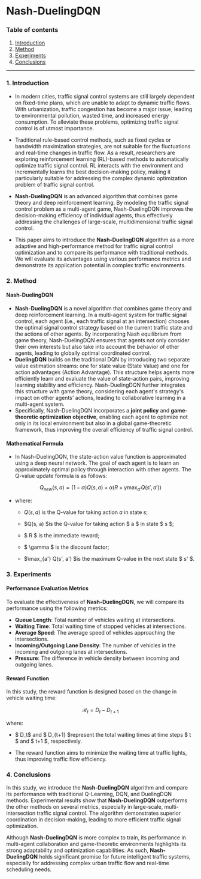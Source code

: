 # Nash-DuelingDQN

### Table of contents

1. [Introduction](#1-introduction)
2. [Method](#2-method)
3. [Experiments](#3-experiments)
4. [Conclusions](#4-conclusions)

---

### 1. Introduction

- In modern cities, traffic signal control systems are still largely dependent on fixed-time plans, which are unable to adapt to dynamic traffic flows. With urbanization, traffic congestion has become a major issue, leading to environmental pollution, wasted time, and increased energy consumption. To alleviate these problems, optimizing traffic signal control is of utmost importance.

- Traditional rule-based control methods, such as fixed cycles or bandwidth maximization strategies, are not suitable for the fluctuations and real-time changes in traffic flow. As a result, researchers are exploring reinforcement learning (RL)-based methods to automatically optimize traffic signal control. RL interacts with the environment and incrementally learns the best decision-making policy, making it particularly suitable for addressing the complex dynamic optimization problem of traffic signal control.

- **Nash-DuelingDQN** is an advanced algorithm that combines game theory and deep reinforcement learning. By modeling the traffic signal control problem as a multi-agent game, Nash-DuelingDQN improves the decision-making efficiency of individual agents, thus effectively addressing the challenges of large-scale, multidimensional traffic signal control.

- This paper aims to introduce the **Nash-DuelingDQN** algorithm as a more adaptive and high-performance method for traffic signal control optimization and to compare its performance with traditional methods. We will evaluate its advantages using various performance metrics and demonstrate its application potential in complex traffic environments.

### 2. Method

#### Nash-DuelingDQN

- **Nash-DuelingDQN** is a novel algorithm that combines game theory and deep reinforcement learning. In a multi-agent system for traffic signal control, each agent (i.e., each traffic signal at an intersection) chooses the optimal signal control strategy based on the current traffic state and the actions of other agents. By incorporating Nash equilibrium from game theory, Nash-DuelingDQN ensures that agents not only consider their own interests but also take into account the behavior of other agents, leading to globally optimal coordinated control.
- **DuelingDQN** builds on the traditional DQN by introducing two separate value estimation streams: one for state value (State Value) and one for action advantages (Action Advantage). This structure helps agents more efficiently learn and evaluate the value of state-action pairs, improving learning stability and efficiency. Nash-DuelingDQN further integrates this structure with game theory, considering each agent's strategy's impact on other agents' actions, leading to collaborative learning in a multi-agent system.
- Specifically, Nash-DuelingDQN incorporates a **joint policy** and **game-theoretic optimization objective**, enabling each agent to optimize not only in its local environment but also in a global game-theoretic framework, thus improving the overall efficiency of traffic signal control.

#### Mathematical Formula

- In Nash-DuelingDQN, the state-action value function is approximated using a deep neural network. The goal of each agent is to learn an approximately optimal policy through interaction with other agents. The Q-value update formula is as follows:

$$
Q_{new}(s, a) = (1-\alpha) Q(s, a) + \alpha \left( R + \gamma \max_{a'} Q(s', a') \right)
$$

- where:
  
  - $Q(s, a)$ is the Q-value for taking action $a$ in state $s$;
  
  - $Q(s, a) $is the Q-value for taking action $ a $ in state $  s $;
  
  - $ R  $ is the immediate reward;
  
  - $ \gamma  $ is the discount factor;
  
  - $\max_{a'} Q(s', a') $is the maximum Q-value in the next state $ s' $.

### 3. Experiments

#### Performance Evaluation Metrics

To evaluate the effectiveness of **Nash-DuelingDQN**, we will compare its performance using the following metrics:

- **Queue Length**: Total number of vehicles waiting at intersections.
- **Waiting Time**: Total waiting time of stopped vehicles at intersections.
- **Average Speed**: The average speed of vehicles approaching the intersections.
- **Incoming/Outgoing Lane Density**: The number of vehicles in the incoming and outgoing lanes at intersections.
- **Pressure**: The difference in vehicle density between incoming and outgoing lanes.

#### Reward Function

In this study, the reward function is designed based on the change in vehicle waiting time:

$$
\mathcal{R}_t = D_t - D_{t+1}
$$

where:

- $ D_t$ and $ D_{t+1} $represent the total waiting times at time steps $ t $ and $ t+1 $, respectively.

- The reward function aims to minimize the waiting time at traffic lights, thus improving traffic flow efficiency.

### 4. Conclusions

In this study, we introduce the **Nash-DuelingDQN** algorithm and compare its performance with traditional Q-Learning, DQN, and DuelingDQN methods. Experimental results show that **Nash-DuelingDQN** outperforms the other methods on several metrics, especially in large-scale, multi-intersection traffic signal control. The algorithm demonstrates superior coordination in decision-making, leading to more efficient traffic signal optimization.

Although **Nash-DuelingDQN** is more complex to train, its performance in multi-agent collaboration and game-theoretic environments highlights its strong adaptability and optimization capabilities. As such, **Nash-DuelingDQN** holds significant promise for future intelligent traffic systems, especially for addressing complex urban traffic flow and real-time scheduling needs.
